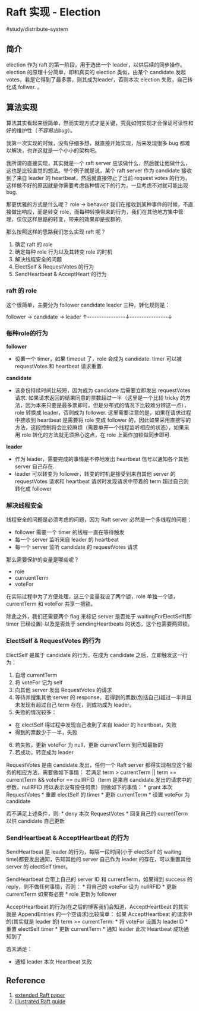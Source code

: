# Raft 实现 - Election
#study/distribute-system

## 简介
election 作为 raft 的第一阶段，用于选出一个 leader，以供后续的同步操作。
election 的原理十分简单，即和真实的 election 类似，由某个 candidate 发起 votes，若是它得到了最多票，则其成为leader，否则本次 election 失败，自己转化成 follwer. 
。

## 算法实现
算法其实看起来很简单，然而实现方式才是关键，究竟如何实现才会保证可读性和好的维护性（_不容易出bug_）。

我第一次实现的时候，没有仔细多想，就直接开始实现，后来发现很多 bug 都难以解决，也许这就是一个小小的架构吧。

我所谓的直接实现，其实就是一个 raft server 应该做什么，然后就让他做什么，这也是比较直觉的想法。举个例子就是说，某个 raft server 作为 candidate 接收到了来自 leader 的 heartbeat，然后就直接停止了当前 request votes 的行为，这样做不好的原因就是你需要考虑各种情况下的行为，一旦考虑不对就可能出现 bug. 

那更优雅的方式是什么呢？
role → behavior
我们在接收到某种事件的时候，不直接做出响应，而是转变 role，而每种转换带来的行为，我们在其他地方集中管理，仅仅这样思路的转变，带来的效果却是拔群的.

那么按照这样的思路我们怎么实现 raft 呢？
1. 确定 raft 的 role
2. 确定每种 role 行为以及其转变 role 的时机
3. 解决线程安全的问题
4. ElectSelf & RequestVotes 的行为
5. SendHeartbeat & AcceptHeart 的行为

### raft 的 role
这个很简单，主要分为 follower candidate leader 三种，转化规则是：

follower → candidate → leader
↑----------------↓----------------↓

### 每种role的行为
**follower**
* 设置一个 timer，如果 timeout 了，role 会成为 candidate. timer 可以被 requestVotes 和 heartbeat 请求重置.

**candidate**
* 该身份持续时间比较短，因为成为 candidate 后需要立即发出 requestVotes 请求. 如果请求返回的结果同意的票数超过一半（这里是一个比较 tricky 的方法，因为本来只要是最多票即可，但是分布式的情况下比较难分辨这一点），role 转换成 leader，否则成为 follower. 这里需要注意的是，如果在请求过程中接收到 heartbeat 是需要将 role 变成 follower 的，因此如果采用直接写的方法，这段控制将会比较麻烦（需要单开一个线程监听相应的状态），如果采用 role 转化的方法就无须担心这点，在 role 上面作加锁做同步即可.

**leader**
* 作为 leader，需要完成的事情是不停地发出 heartbeat 信号以通知各个其他 server 自己存在.
* leader 可以转变为 follower，转变的时机是接受到来自其他 server 的 requestVotes 请求和 heartbeat 请求时发现请求中带着的 term 超过自己则转化成 follower

### 解决线程安全
线程安全的问题是必须考虑的问题，因为 Raft server 必然是一个多线程的问题：
* follower 需要一个 timer 的线程一直在等待触发
* 每一个 server 监听来自 leader 的 heartbeat
* 每一个 server 监听 candidate 的 requestVotes 请求

那么需要保护的变量是哪些呢？
* role
* curruentTerm
* voteFor

在实际过程中为了方便处理，这三个变量我设了两个锁，role 单独一个锁，currentTerm 和 voteFor 共享一把锁。

除此之外，我们还需要两个 flag 来标记 server 是否处于 waitingForElectSelf(即 timer 已经设置) 以及是否处于 sendingHeartbeats 的状态，这个也需要两把锁。

### ElectSelf & RequestVotes 的行为
ElectSelf 是属于 candidate 的行为，在成为 candidate 之后，立即触发这一行为：
1. 自增 currentTerm
2. 将 voteFor 记为 self
3. 向其他 server 发出 RequestVotes 的请求
4. 等待并搜集其他 server 的 response，若得到的票数(包括自己)超过一半并且未发现有超过自己 term 存在，则成功成为 leader。
5. 失败的情况较多：
* 在 electSelf 得过程中发现自己收到了来自 leader 的 heartbeat，失败
* 得到的票数少于一半，失败

6. 若失败，更新 voteFor 为 null，更新 currentTerm 到已知最新的
7. 若成功，转变成为 leader

RequestVotes 是由 candidate 发出，任何一个 Raft server 都得实现相应这个服务的相应方法，需要做如下事情：
若满足 term > currentTerm || term == currentTerm && voteFor == nullRFID（term 是来自 candidate 发出的请求中的参数，nullRFID 用以表示没有投任何票）则做如下的事情：
	* grant 本次 RequestVotes
	* 重置 electSelf 的 timer
	* 更新 currentTerm
	* 设置 voteFor 为 candidate

若不满足上述条件，则:
	* deny 本次 RequestVotes
	* 回复自己的 currentTerm 以供 candidate 自己更新

### SendHeartbeat & AcceptHeartbeat 的行为
SendHeartbeat 是 leader 的行为，每隔一段时间(小于 electSelf 的 waiting time)都要发出通知，告知其他的 server 自己作为 leader 的存在，可以重置其他 server 的 electSelf timer。

 SendHeartbeat 会带上自己的 server ID 和 currentTerm，如果得到 success 的 reply，则不做任何事情，否则：
		* 将自己的 voteFor 设为 nullRFID
		* 更新 currentTerm 如果有必要
		* role 更新为 follower

AcceptHeartbeat 的行为(在之后的博客我们会知道，AcceptHeartbeat 的其实就是 AppendEntries 的一个空请求)比较简单：
如果 AcceptHeartbeat 的请求中的(其实就是 leader 的) term >= currentTerm:
	* 将 voteFor  设置为 leaderID
	* 重置 electSelf timer
	* 更新 currentTerm
	* 通知 leader 此次 Heartbeat 成功通知到了

若未满足：
* 通知 leader 本次 Heartbeat 失败

## Reference
1. [extended Raft paper ](http://nil.csail.mit.edu/6.824/2016/papers/raft-extended.pdf)
2. [illustrated Raft guide ](http://thesecretlivesofdata.com/raft/)
